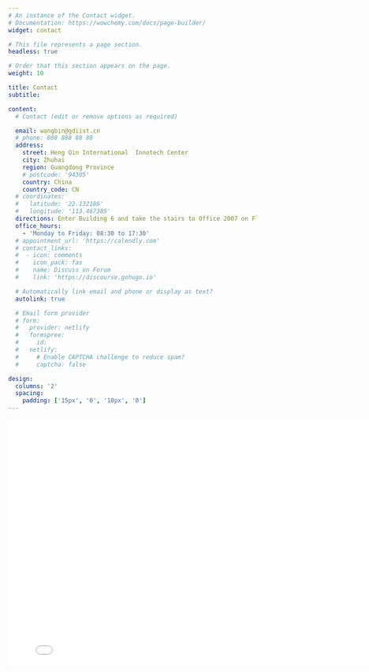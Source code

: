 ```yaml
---
# An instance of the Contact widget.
# Documentation: https://wowchemy.com/docs/page-builder/
widget: contact

# This file represents a page section.
headless: true

# Order that this section appears on the page.
weight: 10

title: Contact
subtitle:

content:
  # Contact (edit or remove options as required)

  email: wangbin@gdiist.cn
  # phone: 888 888 88 88
  address:
    street: Heng Qin International  Innotech Center
    city: Zhuhai
    region: Guangdong Province
    # postcode: '94305'
    country: China
    country_code: CN
  # coordinates:
  #   latitude: '22.132186'
  #   longitude: '113.467385'
  directions: Enter Building 6 and take the stairs to Office 2007 on Floor 20
  office_hours:
    - 'Monday to Friday: 08:30 to 17:30'
  # appointment_url: 'https://calendly.com'
  # contact_links:
  #  - icon: comments
  #    icon_pack: fas
  #    name: Discuss on Forum
  #    link: 'https://discourse.gohugo.io'

  # Automatically link email and phone or display as text?
  autolink: true

  # Email form provider
  # form:
  #   provider: netlify
  #   formspree:
  #     id:
  #   netlify:
  #     # Enable CAPTCHA challenge to reduce spam?
  #     captcha: false

design:
  columns: '2'
  spacing:
    padding: ['15px', '0', '10px', '0']
---
```


<!-- <iframe src="https://www.google.com/maps/embed?pb=!1m14!1m8!1m3!1d1847.9348301667078!2d113.467712!3d22.1309447!3m2!1i1024!2i768!4f13.1!3m3!1m2!1s0x34017728864f755b%3A0x6021cff111186f47!2z5biM5bCU6aG_6Iqx5Zut6YWS5bqX77yN5YGc6L2m5Zy6!5e0!3m2!1szh-CN!2s!4v1659933154744!5m2!1sen-US!2s" width="800" height="500" style="border:0;" allowfullscreen="" loading="lazy" referrerpolicy="no-referrer-when-downgrade"></iframe> -->

<iframe src="/amap.html" width="800" height="500" frameborder="0" scrolling="no"></iframe>
